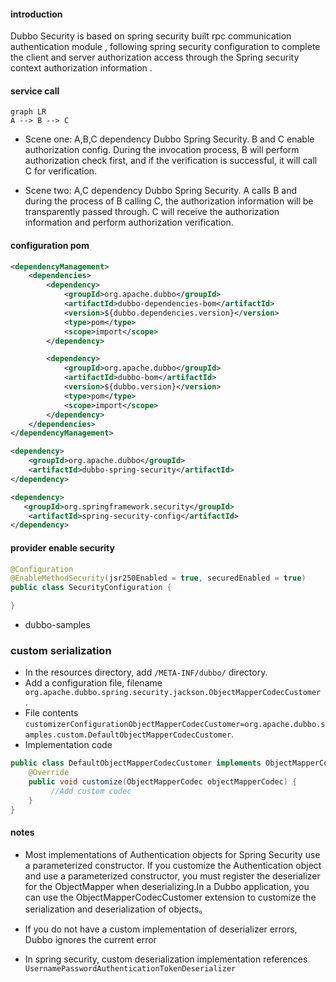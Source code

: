 #### introduction

Dubbo Security is based on spring security built rpc communication authentication module , following spring security configuration to complete the client and server authorization access through the Spring security context authorization information .

#### service call

```mermaid
graph LR
A --> B --> C
```

+ Scene one: A,B,C dependency Dubbo Spring Security. B and C enable authorization config. During the invocation process, B will perform authorization check first, and if the verification is successful, it will call C for verification.

+ Scene two: A,C dependency Dubbo Spring Security. A calls B and during the process of B calling C, the authorization information will be transparently passed through. C will receive the authorization information and perform authorization verification.

#### configuration pom

```xml
<dependencyManagement>
    <dependencies>
        <dependency>
            <groupId>org.apache.dubbo</groupId>
            <artifactId>dubbo-dependencies-bom</artifactId>
            <version>${dubbo.dependencies.version}</version>
            <type>pom</type>
            <scope>import</scope>
        </dependency>

        <dependency>
            <groupId>org.apache.dubbo</groupId>
            <artifactId>dubbo-bom</artifactId>
            <version>${dubbo.version}</version>
            <type>pom</type>
            <scope>import</scope>
        </dependency>
    </dependencies>
</dependencyManagement>

<dependency>
    <groupId>org.apache.dubbo</groupId>
    <artifactId>dubbo-spring-security</artifactId>
</dependency>

<dependency>
   <groupId>org.springframework.security</groupId>
    <artifactId>spring-security-config</artifactId>
</dependency>

```

#### provider enable security

```java
@Configuration
@EnableMethodSecurity(jsr250Enabled = true, securedEnabled = true)
public class SecurityConfiguration {

}
```

+ dubbo-samples

### custom serialization

+  In the resources directory, add `/META-INF/dubbo/` directory.
+  Add a configuration file, filename ` org.apache.dubbo.spring.security.jackson.ObjectMapperCodecCustomer` . 
+  File contents `customizerConfigurationObjectMapperCodecCustomer=org.apache.dubbo.samples.custom.DefaultObjectMapperCodecCustomer`.
+  Implementation code

```java
public class DefaultObjectMapperCodecCustomer implements ObjectMapperCodecCustomer {
    @Override
    public void customize(ObjectMapperCodec objectMapperCodec) {
         //Add custom codec
    }
}
```

#### notes

+ Most implementations of Authentication objects for Spring Security use a parameterized constructor. If you customize the Authentication object and use a parameterized constructor, you must register the deserializer for the ObjectMapper when deserializing.In a Dubbo application, you can use the ObjectMapperCodecCustomer extension to customize the serialization and deserialization of objects。

+ If you do not have a custom implementation of deserializer errors, Dubbo ignores the current error

+ In spring security, custom deserialization implementation references `UsernamePasswordAuthenticationTokenDeserializer`

  
